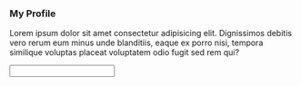 <h3>My Profile</h3>
<p>Lorem ipsum dolor sit amet consectetur adipisicing elit. Dignissimos debitis vero rerum eum minus unde blanditiis, eaque ex porro nisi, tempora similique voluptas placeat voluptatem odio fugit sed rem qui?</p>
<input type="text">
